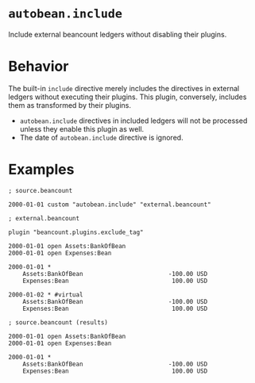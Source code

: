 # `autobean.include`

Include external beancount ledgers without disabling their plugins.

# Behavior

The built-in `include` directive merely includes the directives in external ledgers without executing their plugins. This plugin, conversely, includes them as transformed by their plugins.

* `autobean.include` directives in included ledgers will not be processed unless they enable this plugin as well.
* The date of `autobean.include` directive is ignored.

# Examples

```beancount
; source.beancount

2000-01-01 custom "autobean.include" "external.beancount"
```

```beancount
; external.beancount

plugin "beancount.plugins.exclude_tag"

2000-01-01 open Assets:BankOfBean
2000-01-01 open Expenses:Bean

2000-01-01 *
    Assets:BankOfBean                        -100.00 USD
    Expenses:Bean                             100.00 USD

2000-01-02 * #virtual
    Assets:BankOfBean                        -100.00 USD
    Expenses:Bean                             100.00 USD
```

```beancount
; source.beancount (results)

2000-01-01 open Assets:BankOfBean
2000-01-01 open Expenses:Bean

2000-01-01 *
    Assets:BankOfBean                        -100.00 USD
    Expenses:Bean                             100.00 USD
```